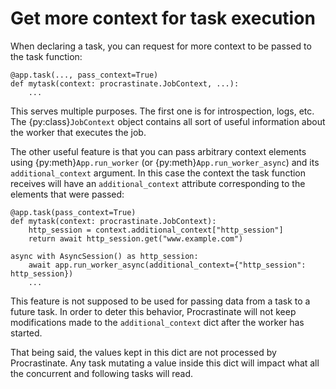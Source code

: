 # Get more context for task execution

When declaring a task, you can request for more context to be passed to the task
function:

```
@app.task(..., pass_context=True)
def mytask(context: procrastinate.JobContext, ...):
    ...
```

This serves multiple purposes. The first one is for introspection, logs, etc. The
{py:class}`JobContext` object contains all sort of useful information about the worker that
executes the job.

The other useful feature is that you can pass arbitrary context elements using
{py:meth}`App.run_worker` (or {py:meth}`App.run_worker_async`) and its `additional_context` argument. In
this case the context the task function receives will have an `additional_context`
attribute corresponding to the elements that were passed:

```
@app.task(pass_context=True)
def mytask(context: procrastinate.JobContext):
    http_session = context.additional_context["http_session"]
    return await http_session.get("www.example.com")

async with AsyncSession() as http_session:
    await app.run_worker_async(additional_context={"http_session": http_session})
    ...
```

This feature is not supposed to be used for passing data from a task to a
future task. In order to deter this behavior, Procrastinate will
not keep modifications made to the `additional_context` dict after the worker has
started.

That being said, the values kept in this dict are not processed by Procrastinate. Any
task mutating a value inside this dict will impact what all the concurrent and following
tasks will read.
